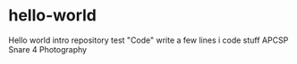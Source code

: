 # hello-world
Hello world intro repository
test "Code"
write a few lines
i code stuff
APCSP
Snare 4
Photography
